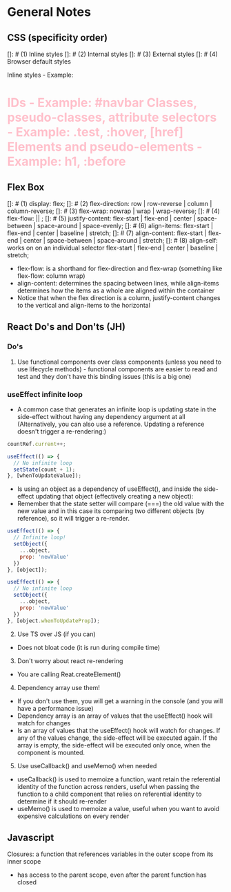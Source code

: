 # General Notes

## CSS (specificity order)

[]: # (1) Inline styles
[]: # (2) Internal styles
[]: # (3) External styles
[]: # (4) Browser default styles

Inline styles - Example: <h1 style="color: pink;">
IDs - Example: #navbar
Classes, pseudo-classes, attribute selectors - Example: .test, :hover, [href]
Elements and pseudo-elements - Example: h1, :before

## Flex Box

[]: # (1) display: flex;
[]: # (2) flex-direction: row | row-reverse | column | column-reverse;
[]: # (3) flex-wrap: nowrap | wrap | wrap-reverse;
[]: # (4) flex-flow: <flex-direction> || <flex-wrap>;
[]: # (5) justify-content: flex-start | flex-end | center | space-between | space-around | space-evenly;
[]: # (6) align-items: flex-start | flex-end | center | baseline | stretch;
[]: # (7) align-content: flex-start | flex-end | center | space-between | space-around | stretch;
[]: # (8) align-self: works on on an individual selector  flex-start | flex-end | center | baseline | stretch;

- flex-flow: is a shorthand for flex-direction and flex-wrap (something like flex-flow: column wrap)
- align-content: determines the spacing between lines, while align-items determines how the items as a whole are aligned within the container
- Notice that when the flex direction is a column, justify-content changes to the vertical and align-items to the horizontal

## React Do's and Don'ts (JH)

### Do's

1. Use functional components over class components (unless you need to use lifecycle methods) - functional components are easier to read and test and they don't have this binding issues (this is a big one)

### useEffect infinite loop

- A common case that generates an infinite loop is updating state in the side-effect without having any dependency argument at all (Alternatively, you can also use a reference. Updating a reference doesn't trigger a re-rendering:)

```js
countRef.current++;

useEffect(() => {
  // No infinite loop
  setState(count + 1);
}, [whenToUpdateValue]);
```

- Is using an object as a dependency of useEffect(), and inside the side-effect updating that object (effectively creating a new object):
- Remember that the state setter will compare (===) the old value with the new value and in this case its comparing two different objects (by reference), so it will trigger a re-render.

```js
useEffect(() => {
  // Infinite loop!
  setObject({
    ...object,
    prop: 'newValue'
  })
}, [object]);

useEffect(() => {
  // No infinite loop
  setObject({
    ...object,
    prop: 'newValue'
  })
}, [object.whenToUpdateProp]);
```

2. Use TS over JS (if you can)

- Does not bloat code (it is run during compile time)

3. Don't worry about react re-rendering

- You are calling Reat.createElement()

4. Dependency array use them!

- If you don't use them, you will get a warning in the console (and you will have a performance issue)
- Dependency array is an array of values that the useEffect() hook will watch for changes
- Is an array of values that the useEffect() hook will watch for changes. If any of the values change, the side-effect will be executed again. If the array is empty, the side-effect will be executed only once, when the component is mounted.

5. Use useCallback() and useMemo() when needed

- useCallback() is used to memoize a function, want retain the referential identity of the function across renders, useful when passing the function to a child component that relies on referential identity to determine if it should re-render
- useMemo() is used to memoize a value, useful when you want to avoid expensive calculations on every render

## Javascript

Closures: a function that references variables in the outer scope from its inner scope

- has access to the parent scope, even after the parent function has closed
